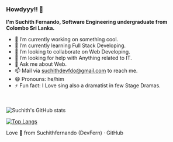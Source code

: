 ### Howdyyy!! 👋
**I'm Suchith Fernando, Software Engineering undergraduate from Colombo Sri Lanka.**



- 🔭 I’m currently working on something cool.
- 🌱 I’m currently learning Full Stack Developing.
- 👯 I’m looking to collaborate on Web Developing.
- 🤔 I’m looking for help with Anything related to IT.
- 💬 Ask me about Web.
- 📫 Mail via suchithdevfdo@gmail.com to reach me.
- 😄 Pronouns: he/him
- ⚡ Fun fact: I Love sing also a dramatist in few Stage Dramas.
<br>

![Suchith's GitHub stats](https://github-readme-stats.vercel.app/api?username=Suchithfernando&theme=algolia&show_icons=true)
<br>

[![Top Langs](https://github-readme-stats.vercel.app/api/top-langs/?username=Suchithfernando&layout=compact)](https://github.com/Suchithfernando/github-readme-stats)

Love 💖 from Suchithfernando (DevFern) · GitHub
